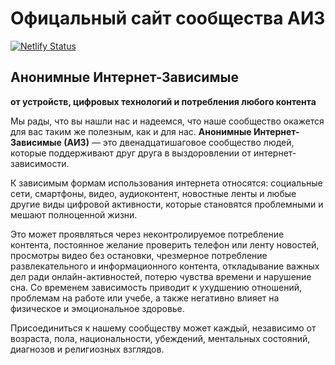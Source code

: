 # Офицальный сайт сообщества АИЗ

[![Netlify Status](https://api.netlify.com/api/v1/badges/aaa8abb8-59a3-4500-87ea-e9d5fb35dd45/deploy-status)](https://app.netlify.com/sites/itaa/deploys)

## Анонимные Интернет-Зависимые
**от устройств, цифровых технологий и потребления любого контента**

Мы рады, что вы нашли нас и надеемся, что наше сообщество окажется для вас таким же полезным, как и для нас. **Анонимные Интернет-Зависимые (АИЗ)** — это двенадцатишаговое сообщество людей, которые поддерживают друг друга в выздоровлении от интернет-зависимости.

К зависимым формам использования интернета относятся: социальные сети, смартфоны, видео, аудиоконтент, новостные ленты и любые другие виды цифровой активности, которые становятся проблемными и мешают полноценной жизни.

Это может проявляться через неконтролируемое потребление контента, постоянное желание проверить телефон или ленту новостей, просмотры видео без остановки, чрезмерное потребление развлекательного и информационного контента, откладывание важных дел ради онлайн-активностей, потерю чувства времени и нарушение сна. Со временем зависимость приводит к ухудшению отношений, проблемам на работе или учебе, а также негативно влияет на физическое и эмоциональное здоровье.

Присоединиться к нашему сообществу может каждый, независимо от возраста, пола, национальности, убеждений, ментальных состояний, диагнозов и религиозных взглядов.